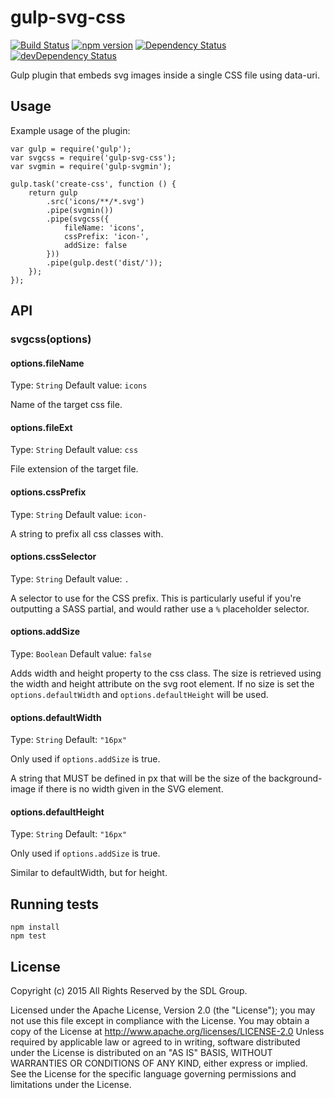 # gulp-svg-css
[![Build Status](https://travis-ci.org/sdl/gulp-svg-css.svg?branch=master)](https://travis-ci.org/sdl/gulp-svg-css)
[![npm version](https://badge.fury.io/js/gulp-svg-css.svg)](https://badge.fury.io/js/gulp-svg-css)
[![Dependency Status](https://david-dm.org/sdl/gulp-svg-css.svg)](https://david-dm.org/sdl/gulp-svg-css)
[![devDependency Status](https://david-dm.org/sdl/gulp-svg-css/dev-status.svg)](https://david-dm.org/sdl/gulp-svg-css#info=devDependencies)

Gulp plugin that embeds svg images inside a single CSS file using data-uri.

## Usage

Example usage of the plugin:

    var gulp = require('gulp');
    var svgcss = require('gulp-svg-css');
    var svgmin = require('gulp-svgmin');

    gulp.task('create-css', function () {
        return gulp
            .src('icons/**/*.svg')
            .pipe(svgmin())
            .pipe(svgcss({
                fileName: 'icons',
                cssPrefix: 'icon-',
                addSize: false
            }))
            .pipe(gulp.dest('dist/'));
        });
    });

## API

### svgcss(options)

#### options.fileName
Type: `String`
Default value: `icons`

Name of the target css file.

#### options.fileExt
Type: `String`
Default value: `css`

File extension of the target file.

#### options.cssPrefix
Type: `String`
Default value: `icon-`

A string to prefix all css classes with.

#### options.cssSelector
Type: `String`
Default value: `.`

A selector to use for the CSS prefix. This is particularly useful if you're outputting a SASS partial, and would rather use a `%` placeholder selector.

#### options.addSize
Type: `Boolean`
Default value: `false`

Adds width and height property to the css class.
The size is retrieved using the width and height attribute on the svg root element. If no size is set the `options.defaultWidth` and `options.defaultHeight` will be used.

#### options.defaultWidth
Type: `String`
Default: `"16px"`

Only used if `options.addSize` is true.

A string that MUST be defined in px that will be the size of the background-image if there is no width given in the SVG element.

#### options.defaultHeight
Type: `String`
Default: `"16px"`

Only used if `options.addSize` is true.

Similar to defaultWidth, but for height.

## Running tests

    npm install
    npm test

## License

Copyright (c) 2015 All Rights Reserved by the SDL Group.

Licensed under the Apache License, Version 2.0 (the "License");
you may not use this file except in compliance with the License.
You may obtain a copy of the License at
http://www.apache.org/licenses/LICENSE-2.0
Unless required by applicable law or agreed to in writing, software
distributed under the License is distributed on an "AS IS" BASIS,
WITHOUT WARRANTIES OR CONDITIONS OF ANY KIND, either express or implied.
See the License for the specific language governing permissions and
limitations under the License.
